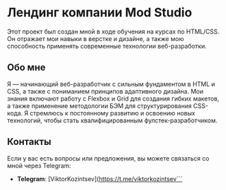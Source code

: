 # Лендинг компании Mod Studio

Этот проект был создан мной в ходе обучения на курсах по HTML/CSS. Он отражает мои навыки в верстке и дизайне, а также мою способность применять современные технологии веб-разработки.

## Обо мне

Я — начинающий веб-разработчик с сильным фундаментом в HTML и CSS, а также с пониманием принципов адаптивного дизайна. Мои знания включают работу с Flexbox и Grid для создания гибких макетов, а также применение методологии БЭМ для структурирования CSS-кода. Я стремлюсь к постоянному развитию и освоению новых технологий, чтобы стать квалифицированным фулстек-разработчиком.

## Контакты

Если у вас есть вопросы или предложения, вы можете связаться со мной через Telegram:

- **Telegram**: [ViktorKozintsev](https://t.me/viktorkozintsev``` 

